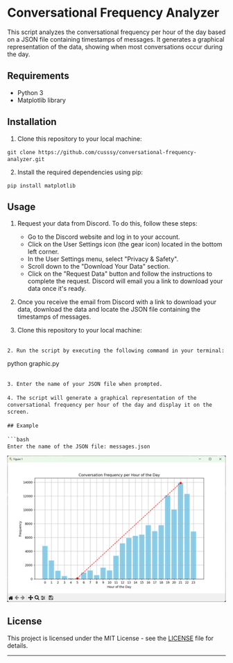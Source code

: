 # Conversational Frequency Analyzer

This script analyzes the conversational frequency per hour of the day based on a JSON file containing timestamps of messages. It generates a graphical representation of the data, showing when most conversations occur during the day.

## Requirements

- Python 3
- Matplotlib library

## Installation

1. Clone this repository to your local machine:

```
git clone https://github.com/cusssy/conversational-frequency-analyzer.git
```

2. Install the required dependencies using pip:

```
pip install matplotlib
```

## Usage

1. Request your data from Discord. To do this, follow these steps:
   - Go to the Discord website and log in to your account.
   - Click on the User Settings icon (the gear icon) located in the bottom left corner.
   - In the User Settings menu, select "Privacy & Safety".
   - Scroll down to the "Download Your Data" section.
   - Click on the "Request Data" button and follow the instructions to complete the request. Discord will email you a link to download your data once it's ready.

2. Once you receive the email from Discord with a link to download your data, download the data and locate the JSON file containing the timestamps of messages.

3. Clone this repository to your local machine:


```

2. Run the script by executing the following command in your terminal:

```
python graphic.py
```

3. Enter the name of your JSON file when prompted.

4. The script will generate a graphical representation of the conversational frequency per hour of the day and display it on the screen.

## Example

```bash
Enter the name of the JSON file: messages.json
```

![Conversation Frequency Graph](graph.png)

## License

This project is licensed under the MIT License - see the [LICENSE](LICENSE) file for details.

---
